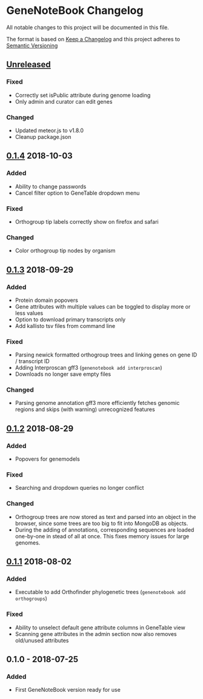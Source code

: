 # GeneNoteBook Changelog

All notable changes to this project will be documented in this file.

The format is based on [Keep a Changelog](http://keepachangelog.com/en/1.0.0/)
and this project adheres to [Semantic Versioning](http://semver.org/spec/v2.0.0.html)

## [Unreleased]
### Fixed
- Correctly set isPublic attribute during genome loading
- Only admin and curator can edit genes

### Changed
- Updated meteor.js to v1.8.0
- Cleanup package.json

## [0.1.4] 2018-10-03
### Added
- Ability to change passwords
- Cancel filter option to GeneTable dropdown menu

### Fixed
- Orthogroup tip labels correctly show on firefox and safari

### Changed
- Color orthogroup tip nodes by organism

## [0.1.3] 2018-09-29
### Added
- Protein domain popovers
- Gene attributes with multiple values can be toggled to display more or less values
- Option to download primary transcripts only
- Add kallisto tsv files from command line

### Fixed
- Parsing newick formatted orthogroup trees and linking genes on gene ID / transcript ID
- Adding Interproscan gff3 (```genenotebook add interproscan```)
- Downloads no longer save empty files

### Changed
- Parsing genome annotation gff3 more efficiently fetches genomic regions and skips (with warning) unrecognized features

## [0.1.2] 2018-08-29
### Added
- Popovers for genemodels

### Fixed
- Searching and dropdown queries no longer conflict

### Changed
- Orthogroup trees are now stored as text and parsed into an object in the browser, since some trees are too big to fit into MongoDB as objects.
- During the adding of annotations, corresponding sequences are loaded one-by-one in stead of all at once. This fixes memory issues for large genomes.

## [0.1.1] 2018-08-02
### Added
- Executable to add Orthofinder phylogenetic trees (```genenotebook add orthogroups```)

### Fixed
- Ability to unselect default gene attribute columns in GeneTable view
- Scanning gene attributes in the admin section now also removes old/unused attributes

## 0.1.0 - 2018-07-25
### Added
- First GeneNoteBook version ready for use

[Unreleased]: https://github.com/genenotebook/genenotebook/compare/v0.1.4...HEAD
[0.1.4]: https://github.com/genenotebook/genenotebook/compare/v0.1.3...v0.1.4
[0.1.3]: https://github.com/genenotebook/genenotebook/compare/v0.1.2...v0.1.3
[0.1.2]: https://github.com/genenotebook/genenotebook/compare/v0.1.1...v0.1.2
[0.1.1]: https://github.com/genenotebook/genenotebook/compare/v0.1.0...v0.1.1
